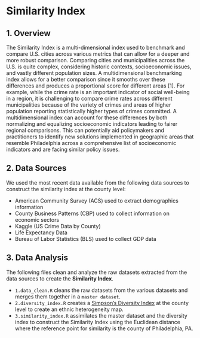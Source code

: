 Similarity Index
================

## 1. Overview

The Similarity Index is a multi-dimensional index used to benchmark and
compare U.S. cities across various metrics that can allow for a deeper
and more robust comparison. Comparing cities and municipalities across
the U.S. is quite complex, considering historic contexts, socioeconomic
issues, and vastly different population sizes. A multidimensional
benchmarking index allows for a better comparison since it smooths over
these differences and produces a proportional score for different areas
\[1\]. For example, while the crime rate is an important indicator of
social well-being in a region, it is challenging to compare crime rates
across different municipalities because of the variety of crimes and
areas of higher population reporting statistically higher types of
crimes committed. A multidimensional index can account for these
differences by both normalizing and equalizing socioeconomic indicators
leading to fairer regional comparisons. This can potentially aid
policymakers and practitioners to identify new solutions implemented in
geographic areas that resemble Philadelphia across a comprehensive list
of socioeconomic indicators and are facing similar policy issues.

## 2. Data Sources

We used the most recent data available from the following data sources
to construct the similarity index at the county level:

- American Community Survey (ACS) used to extract demographics
  information
- County Business Patterns (CBP) used to collect information on economic
  sectors
- Kaggle (US Crime Data by County)
- Life Expectancy Data
- Bureau of Labor Statistics (BLS) used to collect GDP data

## 3. Data Analysis

The following files clean and analyze the raw datasets extracted from
the data sources to create the **Similarity Index**.

- `1.data_clean.R` cleans the raw datasets from the various datasets and
  merges them together in a `master dataset`.
- `2.diversity_index.R` creates a [Simpson’s Diversity
  Index](https://www.statology.org/simpsons-diversity-index/) at the
  county level to create an ethnic heterogeneity map.
- `3.similarity_index.R` assimilates the master dataset and the
  diversity index to construct the Similarity Index using the Euclidean
  distance where the reference point for similarity is the county of
  Philadelphia, PA.
